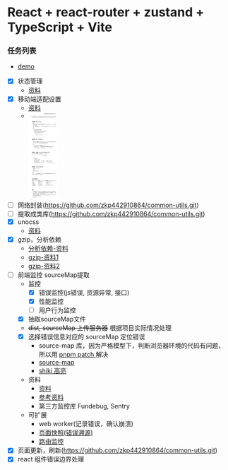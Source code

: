 # React + react-router + zustand + TypeScript + Vite

### 任务列表

- [demo](https://zkp442910864.github.io/simple-scaffold/vite-react/#/)

- [x] 状态管理
    - [资料](https://awesomedevin.github.io/zustand-vue/docs/introduce/start/zustand)
- [x] 移动端适配设置
    - [资料](https://blog.csdn.net/weixin_57677300/article/details/129164050)
    - <img src="md/QQ截图20241015103017.png" height="200" alt="window.devicePixelRatio" style="vertical-align:top;" />
- [ ] 网络封装(<https://github.com/zkp442910864/common-utils.git>)
- [ ] 提取成类库(<https://github.com/zkp442910864/common-utils.git>)
- [x] unocss
    - [资料](https://unocss.dev/integrations/vite)
- [x] gzip，分析依赖
    - [分析依赖-资料](https://www.mulingyuer.com/archives/1033/)
    - [gzip-资料1](https://github.com/nonzzz/vite-plugin-compression)
    - [gzip-资料2](https://github.com/KusStar/vite-bundle-visualizer)
- [ ] 前端监控 sourceMap提取
    - 监控
        - [x] 错误监控(js错误, 资源异常, 接口)
        - [x] 性能监控
        - [ ] 用户行为监控
    - [x] 抽取sourceMap文件
    - ~~dist, sourceMap 上传服务器~~ 根据项目实际情况处理
    - [x] 选择错误信息对应的 sourceMap 定位错误
        - source-map 库，因为严格模型下，判断浏览器环境的代码有问题，所以用 [pnpm patch <pkg>](https://pnpm.io/zh/cli/patch) 解决
        - [source-map](https://www.npmjs.com/package/source-map)
        - [shiki 高亮](https://shiki.tmrs.site/)
    - 资料
        - [资料](https://juejin.cn/post/7270028440036294711#heading-31)
        - [参考资料](https://cdc.tencent.com/2018/09/13/frontend-exception-monitor-research/)
        - 第三方监控库 Fundebug, Sentry
    - 可扩展
        - web worker(记录错误，确认崩溃)
        - [页面快照(错误溯源)](https://juejin.cn/post/6844904019605848072)
        - [路由监控](https://mp.weixin.qq.com/s/eLPWGqR6hOYVrwfa3OEVMA)
- [x] 页面更新，刷新(<https://github.com/zkp442910864/common-utils.git>)
- [x] react 组件错误边界处理

